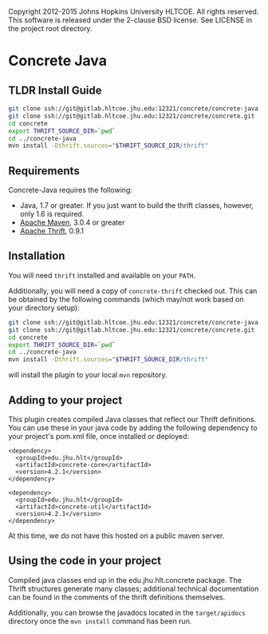 Copyright 2012-2015 Johns Hopkins University HLTCOE. All rights
reserved.  This software is released under the 2-clause BSD license.
See LICENSE in the project root directory.

Concrete Java
========

TLDR Install Guide
---------
```bash
git clone ssh://git@gitlab.hltcoe.jhu.edu:12321/concrete/concrete-java.git
git clone ssh://git@gitlab.hltcoe.jhu.edu:12321/concrete/concrete.git
cd concrete
export THRIFT_SOURCE_DIR=`pwd`
cd ../concrete-java
mvn install -Dthrift.sources="$THRIFT_SOURCE_DIR/thrift"
```

Requirements
------------

Concrete-Java requires the following:
* Java, 1.7 or greater. If you just want to build the thrift classes, however, only 1.6 is required.
* [Apache Maven](http://maven.apache.org/), 3.0.4 or greater
* [Apache Thrift](http://thrift.apache.org/), 0.9.1

Installation
------------

You will need `thrift` installed and available on your `PATH`.

Additionally, you will need a copy of `concrete-thrift` checked
out. This can be obtained by the following commands (which may/not
work based on your directory setup):

```bash
git clone ssh://git@gitlab.hltcoe.jhu.edu:12321/concrete/concrete-java.git
git clone ssh://git@gitlab.hltcoe.jhu.edu:12321/concrete/concrete.git
cd concrete
export THRIFT_SOURCE_DIR=`pwd`
cd ../concrete-java
mvn install -Dthrift.sources="$THRIFT_SOURCE_DIR/thrift"
```

will install the plugin to your local `mvn` repository.

Adding to your project
----------------------

This plugin creates compiled Java classes that reflect our Thrift
definitions. You can use these in your java code by adding the following
dependency to your project's pom.xml file, once installed or deployed:

    <dependency>
      <groupId>edu.jhu.hlt</groupId>
      <artifactId>concrete-core</artifactId>
      <version>4.2.1</version>
    </dependency>

    <dependency>
      <groupId>edu.jhu.hlt</groupId>
      <artifactId>concrete-util</artifactId>
      <version>4.2.1</version>
    </dependency>

At this time, we do not have this hosted on a public maven server.

Using the code in your project
------------------------------

Compiled java classes end up in the edu.jhu.hlt.concrete package. The
Thrift structures generate many classes; additional technical
documentation can be found in the comments of the thrift definitions
themselves.

Additionally, you can browse the javadocs located in the
`target/apidocs` directory once the `mvn install` command has been
run.
